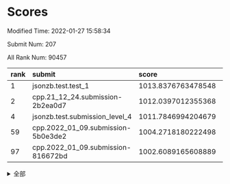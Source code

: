 # Scores

Modified Time: 2022-01-27 15:58:34

Submit Num: 207

All Rank Num: 90457

| rank |               submit               |       score        |       sigma        | pk_num |
| :--- | :--------------------------------- | :----------------- | :----------------- | :----- |
| 1    | jsonzb.test.test_1                 | 1013.8376763478548 | 0.8106093891661152 | 1748   |
| 2    | cpp.21_12_24.submission-2b2ea0d7   | 1012.0397012355368 | 0.7930381934080393 | 1749   |
| 4    | jsonzb.test.submission_level_4     | 1011.7846994204679 | 0.7770450667170046 | 1744   |
| 59   | cpp.2022_01_09.submission-5b0e3de2 | 1004.2718180222498 | 0.7188971431408824 | 1749   |
| 97   | cpp.2022_01_09.submission-816672bd | 1002.6089165608889 | 0.7106203537079422 | 1749   |


<details>
<summary>全部</summary>

| rank |                 submit                 |       score        |       sigma        | pk_num |
| :--- | :------------------------------------- | :----------------- | :----------------- | :----- |
| 1    | jsonzb.test.test_1                     | 1013.8376763478548 | 0.8106093891661152 | 1748   |
| 2    | cpp.21_12_24.submission-2b2ea0d7       | 1012.0397012355368 | 0.7930381934080393 | 1749   |
| 3    | gobigger.level_3.submission_level_3_2  | 1011.9233592265472 | 0.7945113842039349 | 1746   |
| 4    | jsonzb.test.submission_level_4         | 1011.7846994204679 | 0.7770450667170046 | 1744   |
| 5    | gobigger.level_3.submission_level_3_8  | 1011.5011690773435 | 0.75941845348472   | 1748   |
| 6    | gobigger.level_3.submission_level_3_9  | 1011.3758552129469 | 0.770768096024384  | 1748   |
| 7    | gobigger.level_3.submission_level_3_30 | 1011.3447454976057 | 0.7830671693091407 | 1745   |
| 8    | gobigger.level_3.submission_level_3_31 | 1011.2937368908209 | 0.7628329434561415 | 1749   |
| 9    | gobigger.level_3.submission_level_3_35 | 1011.058722325466  | 0.7448281126619131 | 1750   |
| 10   | gobigger.level_3.submission_level_3_6  | 1010.9981196986204 | 0.7676527043046404 | 1753   |
| 11   | gobigger.level_3.submission_level_3_27 | 1010.9971701553142 | 0.7870403753637726 | 1744   |
| 12   | gobigger.level_3.submission_level_3_42 | 1010.8019335387112 | 0.7765453467002337 | 1748   |
| 13   | gobigger.level_3.submission_level_3_44 | 1010.7672845980801 | 0.7885118238368332 | 1745   |
| 14   | gobigger.level_3.submission_level_3_23 | 1010.5795002091801 | 0.7473392690453926 | 1750   |
| 15   | gobigger.level_3.submission_level_3_32 | 1010.4465332289458 | 0.7608318577009372 | 1747   |
| 16   | gobigger.level_3.submission_level_3_11 | 1010.422112200225  | 0.7468972975281523 | 1749   |
| 17   | gobigger.level_3.submission_level_3_5  | 1010.4131194710478 | 0.7662634165081182 | 1748   |
| 18   | gobigger.level_3.submission_level_3_37 | 1010.3186562534622 | 0.7619166001997149 | 1746   |
| 19   | gobigger.level_3.submission_level_3_24 | 1010.2948363809378 | 0.74052053342526   | 1749   |
| 20   | gobigger.level_3.submission_level_3_29 | 1010.2917053731112 | 0.7592465006354949 | 1746   |
| 21   | gobigger.level_3.submission_level_3_4  | 1010.1690237390053 | 0.777441527954546  | 1748   |
| 22   | gobigger.level_3.submission_level_3_16 | 1010.1310367761063 | 0.7828855646732417 | 1754   |
| 23   | gobigger.level_3.submission_level_3_21 | 1010.1167663928447 | 0.7515178090253332 | 1744   |
| 24   | gobigger.level_3.submission_level_3_39 | 1010.0849396588414 | 0.7462797618734786 | 1748   |
| 25   | gobigger.level_3.submission_level_3_34 | 1010.0503251705163 | 0.7381522943737687 | 1745   |
| 26   | gobigger.level_3.submission_level_3_49 | 1010.0449999118661 | 0.7688100782275714 | 1748   |
| 27   | gobigger.level_3.submission_level_3_40 | 1010.0109451746299 | 0.7832808246393407 | 1746   |
| 28   | gobigger.level_3.submission_level_3_10 | 1009.9945667804537 | 0.7559256659048913 | 1750   |
| 29   | gobigger.level_3.submission_level_3_20 | 1009.9242349348845 | 0.7521820312662783 | 1747   |
| 30   | gobigger.level_3.submission_level_3_48 | 1009.878245469419  | 0.7750351932306655 | 1746   |
| 31   | gobigger.level_3.submission_level_3_33 | 1009.8339364535216 | 0.7500533546969136 | 1747   |
| 32   | gobigger.level_3.submission_level_3_7  | 1009.8282600077322 | 0.7635983568505018 | 1748   |
| 33   | gobigger.level_3.submission_level_3_28 | 1009.8097683220095 | 0.767226529877692  | 1750   |
| 34   | gobigger.level_3.submission_level_3_25 | 1009.7884073219506 | 0.7581619048191205 | 1745   |
| 35   | gobigger.level_3.submission_level_3_13 | 1009.7721594549428 | 0.7686335898823252 | 1750   |
| 36   | gobigger.level_3.submission_level_3_3  | 1009.7378478524358 | 0.7497289114181288 | 1754   |
| 37   | gobigger.level_3.submission_level_3_0  | 1009.7049731038145 | 0.7686448720131062 | 1744   |
| 38   | gobigger.level_3.submission_level_3_14 | 1009.6081894965363 | 0.7588783584471867 | 1750   |
| 39   | gobigger.level_3.submission_level_3_38 | 1009.5831934178307 | 0.7550617541572459 | 1748   |
| 40   | gobigger.level_3.submission_level_3_12 | 1009.5473258172999 | 0.7629116731667241 | 1751   |
| 41   | gobigger.level_3.submission_level_3_1  | 1009.525183526682  | 0.7362064031437912 | 1749   |
| 42   | gobigger.level_3.submission_level_3_15 | 1009.4952986864312 | 0.7330613280628135 | 1756   |
| 43   | gobigger.level_3.submission_level_3_18 | 1009.3136213120264 | 0.7632897449474277 | 1746   |
| 44   | gobigger.level_3.submission_level_3_17 | 1009.2779696491095 | 0.7429833612335683 | 1745   |
| 45   | gobigger.level_3.submission_level_3_41 | 1009.252164613536  | 0.7557338076618315 | 1748   |
| 46   | gobigger.level_3.submission_level_3_19 | 1009.0989816773304 | 0.7438937646262636 | 1747   |
| 47   | gobigger.level_3.submission_level_3_45 | 1009.0892669074275 | 0.752900479333778  | 1750   |
| 48   | gobigger.level_3.submission_level_3_43 | 1009.0452345697906 | 0.7501727746439829 | 1750   |
| 49   | gobigger.level_3.submission_level_3_26 | 1008.9543460933287 | 0.7475136861725968 | 1747   |
| 50   | gobigger.level_3.submission_level_3_46 | 1008.7923405818053 | 0.7753990091673574 | 1745   |
| 51   | gobigger.level_3.submission_level_3_22 | 1008.754992661361  | 0.7456916140114866 | 1747   |
| 52   | gobigger.level_3.submission_level_3_36 | 1008.7361981464678 | 0.7625306611683837 | 1747   |
| 53   | gobigger.level_3.submission_level_3_47 | 1008.6149433197618 | 0.7423453359323542 | 1744   |
| 54   | gobigger.level_1.submission_level_1_33 | 1004.5671722615698 | 0.7235055688611113 | 1749   |
| 55   | gobigger.level_1.submission_level_1_44 | 1004.4413923736804 | 0.7310455028584589 | 1747   |
| 56   | gobigger.level_1.submission_level_1_16 | 1004.3609183546139 | 0.7213773012481627 | 1747   |
| 57   | gobigger.level_1.submission_level_1_11 | 1004.3144763536588 | 0.7210020547099723 | 1751   |
| 58   | gobigger.level_1.submission_level_1_39 | 1004.2766895038801 | 0.7147805940340067 | 1750   |
| 59   | cpp.2022_01_09.submission-5b0e3de2     | 1004.2718180222498 | 0.7188971431408824 | 1749   |
| 60   | gobigger.level_1.submission_level_1_40 | 1004.2564286971847 | 0.7207339806249478 | 1750   |
| 61   | gobigger.level_1.submission_level_1_45 | 1004.2202056709592 | 0.724615934378282  | 1750   |
| 62   | gobigger.level_1.submission_level_1_6  | 1004.0428167274666 | 0.7188199445495527 | 1745   |
| 63   | gobigger.level_1.submission_level_1_7  | 1003.9851925597835 | 0.7214061283132402 | 1744   |
| 64   | gobigger.level_1.submission_level_1_47 | 1003.9349672533494 | 0.7092608983317327 | 1751   |
| 65   | gobigger.level_1.submission_level_1_21 | 1003.9298226492917 | 0.7274888758844879 | 1745   |
| 66   | gobigger.level_1.submission_level_1_49 | 1003.9283426983967 | 0.7159286306659151 | 1746   |
| 67   | gobigger.level_1.submission_level_1_17 | 1003.8436539938566 | 0.7380967215477983 | 1749   |
| 68   | gobigger.level_1.submission_level_1_36 | 1003.8218751890815 | 0.7226911338426062 | 1749   |
| 69   | gobigger.level_1.submission_level_1_23 | 1003.7286066468386 | 0.7246288848814316 | 1748   |
| 70   | gobigger.level_1.submission_level_1_43 | 1003.7204933033036 | 0.7084192969334668 | 1748   |
| 71   | gobigger.level_1.submission_level_1_32 | 1003.7116229048542 | 0.7164517495112223 | 1752   |
| 72   | gobigger.level_1.submission_level_1_37 | 1003.7089740556772 | 0.7254312353515167 | 1746   |
| 73   | gobigger.level_1.submission_level_1_38 | 1003.6960713998158 | 0.7216249290890693 | 1745   |
| 74   | gobigger.level_1.submission_level_1_1  | 1003.6758455222579 | 0.7128808344060408 | 1748   |
| 75   | gobigger.level_1.submission_level_1_28 | 1003.6711749049657 | 0.7207727015442061 | 1753   |
| 76   | gobigger.level_1.submission_level_1_26 | 1003.6597683483757 | 0.7240837095260797 | 1747   |
| 77   | gobigger.level_1.submission_level_1_5  | 1003.622610564552  | 0.7114302326242364 | 1746   |
| 78   | gobigger.level_1.submission_level_1_10 | 1003.6151992341053 | 0.7302687121723327 | 1747   |
| 79   | gobigger.level_1.submission_level_1_2  | 1003.6106335887878 | 0.7101676888512665 | 1750   |
| 80   | gobigger.level_1.submission_level_1_25 | 1003.569465259834  | 0.7184024699004    | 1750   |
| 81   | gobigger.level_1.submission_level_1_20 | 1003.4647548651456 | 0.7306048028002591 | 1746   |
| 82   | gobigger.level_1.submission_level_1_18 | 1003.4228178237258 | 0.7244844356987705 | 1745   |
| 83   | gobigger.level_1.submission_level_1_4  | 1003.4225941123891 | 0.7157443077380107 | 1747   |
| 84   | gobigger.level_1.submission_level_1_22 | 1003.3599035574338 | 0.7229753202586113 | 1750   |
| 85   | gobigger.level_1.submission_level_1_30 | 1003.3481499834753 | 0.7191205497243576 | 1749   |
| 86   | gobigger.level_1.submission_level_1_3  | 1003.2607012254304 | 0.7195513627784863 | 1746   |
| 87   | gobigger.level_1.submission_level_1_48 | 1003.2343177661099 | 0.7273794340885738 | 1747   |
| 88   | gobigger.level_1.submission_level_1_41 | 1003.2224251642081 | 0.706202842464471  | 1746   |
| 89   | gobigger.level_1.submission_level_1_34 | 1003.0429840928036 | 0.7116932088376493 | 1753   |
| 90   | gobigger.level_1.submission_level_1_13 | 1003.0267273040569 | 0.7222120577908029 | 1744   |
| 91   | gobigger.level_1.submission_level_1_14 | 1003.0210034871051 | 0.7259650979885706 | 1751   |
| 92   | gobigger.level_1.submission_level_1_15 | 1002.9274700490232 | 0.7121886722960515 | 1740   |
| 93   | gobigger.level_1.submission_level_1_42 | 1002.9019735916753 | 0.714738773463956  | 1751   |
| 94   | gobigger.level_1.submission_level_1_31 | 1002.7986763910639 | 0.7122481337578918 | 1748   |
| 95   | gobigger.level_1.submission_level_1_9  | 1002.7946834589828 | 0.7167845939039307 | 1748   |
| 96   | gobigger.level_1.submission_level_1_24 | 1002.7725346253015 | 0.7254095544183401 | 1744   |
| 97   | cpp.2022_01_09.submission-816672bd     | 1002.6089165608889 | 0.7106203537079422 | 1749   |
| 98   | gobigger.level_1.submission_level_1_27 | 1002.5088899036059 | 0.7228884411723348 | 1748   |
| 99   | gobigger.level_1.submission_level_1_29 | 1002.4432416272168 | 0.7056745276341898 | 1745   |
| 100  | gobigger.level_1.submission_level_1_46 | 1002.3984649504952 | 0.7145296315500567 | 1750   |
| 101  | gobigger.level_1.submission_level_1_19 | 1002.3300920836172 | 0.7103760273711572 | 1747   |
| 102  | gobigger.level_1.submission_level_1_35 | 1002.3104817356962 | 0.7096011046403317 | 1745   |
| 103  | gobigger.level_1.submission_level_1_8  | 1002.2720825581544 | 0.7177115193646261 | 1753   |
| 104  | gobigger.level_1.submission_level_1_0  | 1002.2016453504012 | 0.715499243919786  | 1748   |
| 105  | gobigger.level_1.submission_level_1_12 | 1001.9293508836375 | 0.7194039659330383 | 1751   |
| 106  | gobigger.random.submission_random_39   | 997.7758621594409  | 0.7103083792526927 | 1752   |
| 107  | gobigger.random.submission_random_19   | 997.4210403298049  | 0.7089879910500818 | 1750   |
| 108  | gobigger.random.submission_random_13   | 997.0688603321514  | 0.7005660387762545 | 1753   |
| 109  | gobigger.random.submission_random_28   | 996.8601674795345  | 0.7132521272689005 | 1751   |
| 110  | gobigger.random.submission_random_38   | 996.826608532671   | 0.7072209890705901 | 1748   |
| 111  | gobigger.random.submission_random_21   | 996.8031338218549  | 0.7057176694317708 | 1752   |
| 112  | gobigger.random.submission_random_35   | 996.7204506932869  | 0.7259899247983294 | 1748   |
| 113  | gobigger.random.submission_random_47   | 996.6813757158253  | 0.7119016627814677 | 1753   |
| 114  | gobigger.random.submission_random_44   | 996.64198296763    | 0.7023604868194577 | 1749   |
| 115  | gobigger.random.submission_random_42   | 996.6100216208253  | 0.7088001540655193 | 1748   |
| 116  | gobigger.random.submission_random_46   | 996.5020800392501  | 0.7204092921351456 | 1749   |
| 117  | gobigger.random.submission_random_45   | 996.4164448608446  | 0.7147280052025802 | 1747   |
| 118  | gobigger.random.submission_random_6    | 996.4159905292163  | 0.716087389109074  | 1748   |
| 119  | gobigger.random.submission_random_34   | 996.3521125391986  | 0.7058321298805866 | 1744   |
| 120  | gobigger.random.submission_random_14   | 996.3390488218423  | 0.7084930881430868 | 1751   |
| 121  | gobigger.random.submission_random_33   | 996.2061923068173  | 0.7139287279168528 | 1743   |
| 122  | gobigger.random.submission_random_30   | 996.1846863465655  | 0.703542419269258  | 1750   |
| 123  | gobigger.random.submission_random_11   | 996.1221864042757  | 0.7043029565199993 | 1746   |
| 124  | gobigger.random.submission_random_48   | 996.1149069079328  | 0.709806112636638  | 1742   |
| 125  | gobigger.random.submission_random_4    | 996.0886135729282  | 0.710258036778286  | 1747   |
| 126  | gobigger.random.submission_random_36   | 996.082155153979   | 0.7119664839877395 | 1752   |
| 127  | gobigger.random.submission_random_23   | 996.0555103550149  | 0.7153923464201056 | 1749   |
| 128  | gobigger.random.submission_random_18   | 996.0023792898959  | 0.7080887040393179 | 1749   |
| 129  | gobigger.random.submission_random_43   | 995.9875498550466  | 0.7241913733960073 | 1751   |
| 130  | gobigger.random.submission_random_12   | 995.9851729929333  | 0.7102664689694497 | 1745   |
| 131  | gobigger.random.submission_random_7    | 995.8579674938878  | 0.7132969160079276 | 1748   |
| 132  | gobigger.random.submission_random_37   | 995.8459071334651  | 0.7145277296203218 | 1756   |
| 133  | gobigger.random.submission_random_31   | 995.7894234589945  | 0.7112829576512748 | 1748   |
| 134  | gobigger.random.submission_random_3    | 995.752928825511   | 0.7198370719990603 | 1750   |
| 135  | gobigger.random.submission_random_49   | 995.7274788998609  | 0.7210585831431732 | 1749   |
| 136  | gobigger.random.submission_random_16   | 995.7237856122396  | 0.7198127815063368 | 1751   |
| 137  | gobigger.random.submission_random_22   | 995.693566536165   | 0.7264394493672724 | 1747   |
| 138  | gobigger.random.submission_random_29   | 995.6501090277001  | 0.7148004682256611 | 1751   |
| 139  | gobigger.random.submission_random_40   | 995.6367293782697  | 0.7167703269733595 | 1754   |
| 140  | gobigger.random.submission_random_26   | 995.5376669946509  | 0.7172016033465867 | 1750   |
| 141  | gobigger.random.submission_random_5    | 995.4817651155679  | 0.7185382918188739 | 1747   |
| 142  | gobigger.random.submission_random_9    | 995.4059810283468  | 0.7141740893239398 | 1751   |
| 143  | gobigger.random.submission_random_2    | 995.3554825805952  | 0.7185164673250394 | 1747   |
| 144  | gobigger.random.submission_random_24   | 995.3068783123706  | 0.7072818219149176 | 1746   |
| 145  | gobigger.random.submission_random_27   | 995.3025617193756  | 0.7179625572989548 | 1742   |
| 146  | gobigger.random.submission_random_1    | 995.2320367780121  | 0.7144671251814302 | 1746   |
| 147  | gobigger.random.submission_random_10   | 995.1838834527987  | 0.7092606516572929 | 1746   |
| 148  | gobigger.random.submission_random_41   | 994.9367055580586  | 0.7213248810719348 | 1747   |
| 149  | gobigger.random.submission_random_17   | 994.9055037275552  | 0.7150267232203985 | 1749   |
| 150  | gobigger.random.submission_random_32   | 994.8463607449046  | 0.7237849129976511 | 1743   |
| 151  | gobigger.random.submission_random_15   | 994.8111099839285  | 0.7212016456722852 | 1745   |
| 152  | gobigger.random.submission_random_8    | 994.6975868083795  | 0.7169712299429849 | 1750   |
| 153  | gobigger.random.submission_random_20   | 994.6420201447586  | 0.7201371848680008 | 1748   |
| 154  | gobigger.random.submission_random_25   | 994.4871985676651  | 0.7326018887949054 | 1744   |
| 155  | gobigger.level_2.submission_level_2_25 | 994.359785890261   | 0.7287936535004014 | 1750   |
| 156  | gobigger.random.submission_random_0    | 994.2714590412243  | 0.7244905836057443 | 1741   |
| 157  | gobigger.level_2.submission_level_2_26 | 993.9682466033172  | 0.7296215320451265 | 1745   |
| 158  | gobigger.level_2.submission_level_2_2  | 993.1545129619383  | 0.7417047783565263 | 1749   |
| 159  | gobigger.level_2.submission_level_2_23 | 993.0371528453717  | 0.7366732272678307 | 1749   |
| 160  | gobigger.level_2.submission_level_2_39 | 993.0108037951227  | 0.7393313825559602 | 1749   |
| 161  | gobigger.level_2.submission_level_2_17 | 993.001697176977   | 0.7431380533117851 | 1750   |
| 162  | gobigger.level_2.submission_level_2_9  | 992.889764285467   | 0.7220114678465464 | 1753   |
| 163  | gobigger.level_2.submission_level_2_3  | 992.8227778737108  | 0.7357261254465062 | 1750   |
| 164  | gobigger.level_2.submission_level_2_22 | 992.8109410350751  | 0.7521335638168885 | 1739   |
| 165  | gobigger.level_2.submission_level_2_13 | 992.8014917781311  | 0.7268981430770955 | 1748   |
| 166  | gobigger.level_2.submission_level_2_46 | 992.7983504737633  | 0.7281100863948158 | 1749   |
| 167  | gobigger.level_2.submission_level_2_7  | 992.6804752695803  | 0.7302533773100219 | 1747   |
| 168  | gobigger.level_2.submission_level_2_45 | 992.5998071872866  | 0.7669553024885886 | 1750   |
| 169  | gobigger.level_2.submission_level_2_5  | 992.4872700061725  | 0.7430178946544231 | 1745   |
| 170  | gobigger.level_2.submission_level_2_31 | 992.2792314096032  | 0.7398940194313033 | 1751   |
| 171  | gobigger.level_2.submission_level_2_18 | 992.192033473845   | 0.7512810988810014 | 1747   |
| 172  | gobigger.level_2.submission_level_2_34 | 992.1867864829832  | 0.7576801127411409 | 1748   |
| 173  | gobigger.level_2.submission_level_2_1  | 992.0233812497678  | 0.7589434379606567 | 1749   |
| 174  | gobigger.level_2.submission_level_2_6  | 991.9904618811433  | 0.7521222219309792 | 1750   |
| 175  | gobigger.level_2.submission_level_2_29 | 991.9789198113144  | 0.7383648953177463 | 1745   |
| 176  | gobigger.level_2.submission_level_2_11 | 991.9755714858037  | 0.750488534795864  | 1752   |
| 177  | gobigger.level_2.submission_level_2_16 | 991.957475444351   | 0.7410918885619677 | 1748   |
| 178  | gobigger.level_2.submission_level_2_32 | 991.9341141095351  | 0.7411540475323766 | 1751   |
| 179  | gobigger.level_2.submission_level_2_47 | 991.9269642695133  | 0.7568534928455533 | 1752   |
| 180  | gobigger.level_2.submission_level_2_12 | 991.8837319381738  | 0.7364086931245581 | 1743   |
| 181  | gobigger.level_2.submission_level_2_24 | 991.8772534724346  | 0.7433799207743563 | 1745   |
| 182  | gobigger.level_2.submission_level_2_27 | 991.7282469350157  | 0.7629793178892001 | 1750   |
| 183  | gobigger.level_2.submission_level_2_4  | 991.7277569229467  | 0.7632261046928684 | 1741   |
| 184  | gobigger.level_2.submission_level_2_41 | 991.7272437994989  | 0.7455429252770193 | 1751   |
| 185  | gobigger.level_2.submission_level_2_38 | 991.6764385194363  | 0.7502616343468443 | 1744   |
| 186  | gobigger.level_2.submission_level_2_10 | 991.4069593546843  | 0.7382288940164823 | 1745   |
| 187  | gobigger.level_2.submission_level_2_35 | 991.352741586846   | 0.7475345613237451 | 1748   |
| 188  | gobigger.level_2.submission_level_2_0  | 991.3432987131919  | 0.7493708747307931 | 1749   |
| 189  | gobigger.level_2.submission_level_2_36 | 991.2970086740263  | 0.7476064813106739 | 1752   |
| 190  | gobigger.level_2.submission_level_2_14 | 991.1745095937683  | 0.7522741283161399 | 1751   |
| 191  | gobigger.level_2.submission_level_2_48 | 991.1544201874382  | 0.7623997427050574 | 1747   |
| 192  | gobigger.level_2.submission_level_2_15 | 991.1323916837738  | 0.7460697166917628 | 1750   |
| 193  | gobigger.level_2.submission_level_2_42 | 991.0667725829452  | 0.7394750291230052 | 1750   |
| 194  | gobigger.level_2.submission_level_2_33 | 990.9870722176818  | 0.7499177266287529 | 1742   |
| 195  | gobigger.level_2.submission_level_2_44 | 990.9513675146027  | 0.7685763901998627 | 1751   |
| 196  | gobigger.level_2.submission_level_2_49 | 990.9184455086714  | 0.7405152003963328 | 1748   |
| 197  | gobigger.level_2.submission_level_2_8  | 990.8878623102682  | 0.7588966572991211 | 1746   |
| 198  | gobigger.level_2.submission_level_2_30 | 990.7778722688174  | 0.7625050164890405 | 1748   |
| 199  | gobigger.level_2.submission_level_2_21 | 990.7727653547544  | 0.7623949307254603 | 1745   |
| 200  | gobigger.level_2.submission_level_2_40 | 990.6985412742989  | 0.7776093997406397 | 1751   |
| 201  | gobigger.level_2.submission_level_2_19 | 990.6669598082882  | 0.7793112030665688 | 1744   |
| 202  | gobigger.level_2.submission_level_2_20 | 990.6070115527054  | 0.7629261242137098 | 1743   |
| 203  | gobigger.level_2.submission_level_2_37 | 990.3980253635767  | 0.7701990841338983 | 1749   |
| 204  | gobigger.level_2.submission_level_2_28 | 990.0372405897615  | 0.7613882509980539 | 1745   |
| 205  | gobigger.level_2.submission_level_2_43 | 989.5714803699803  | 0.7858758274130149 | 1745   |
| 206  | gobigger.none.submission_none_1        | 979.4048645838228  | 1.1787925811289592 | 1750   |
| 207  | gobigger.none.submission_none_0        | 975.0990957133607  | 1.3716270668863824 | 1750   |

</details>